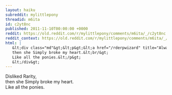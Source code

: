 ```yaml
---
layout: haiku
subreddit: mylittlepony
threadid: m6ita
id: c2yt8nc
published: 2011-11-10T00:00:00 +0000
reddit: https://old.reddit.com/r/mylittlepony/comments/m6ita/_/c2yt8nc
reddit_context: https://old.reddit.com/r/mylittlepony/comments/m6ita/_/c2yt8nc?context=3
html: |
   &lt;div class="md"&gt;&lt;p&gt;&lt;a href="/rderpwizard" title="Always Relevant / Somepony Thinks Is Best Mom / Paper Bag Princess"&gt;&lt;/a&gt; Disliked Rarity,&lt;br/&gt;
   then she Simply broke my heart.&lt;br/&gt;
   Like all the ponies.&lt;/p&gt;
   &lt;/div&gt;
---
```


[](/rderpwizard "Always Relevant / Somepony Thinks Is Best Mom / Paper Bag Princess") Disliked Rarity,  
then she Simply broke my heart.  
Like all the ponies.
